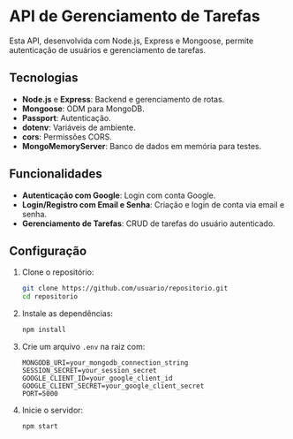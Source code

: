 # API de Gerenciamento de Tarefas

Esta API, desenvolvida com Node.js, Express e Mongoose, permite autenticação de usuários e gerenciamento de tarefas.

## Tecnologias

- **Node.js** e **Express**: Backend e gerenciamento de rotas.
- **Mongoose**: ODM para MongoDB.
- **Passport**: Autenticação.
- **dotenv**: Variáveis de ambiente.
- **cors**: Permissões CORS.
- **MongoMemoryServer**: Banco de dados em memória para testes.

## Funcionalidades

- **Autenticação com Google**: Login com conta Google.
- **Login/Registro com Email e Senha**: Criação e login de conta via email e senha.
- **Gerenciamento de Tarefas**: CRUD de tarefas do usuário autenticado.

## Configuração

1. Clone o repositório:
    ```bash
    git clone https://github.com/usuario/repositorio.git
    cd repositorio
    ```

2. Instale as dependências:
    ```bash
    npm install
    ```

3. Crie um arquivo `.env` na raiz com:
    ```env
    MONGODB_URI=your_mongodb_connection_string
    SESSION_SECRET=your_session_secret
    GOOGLE_CLIENT_ID=your_google_client_id
    GOOGLE_CLIENT_SECRET=your_google_client_secret
    PORT=5000
    ```

4. Inicie o servidor:
    ```bash
    npm start
    ```
